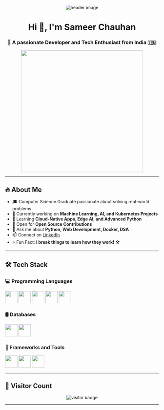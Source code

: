 <!-- HEADER IMAGE -->
<p align="center">
  <img src="https://i.postimg.cc/7Y1sHbTd/tech-banner.gif" alt="header image" />
</p>

<h1 align="center">Hi 👋, I'm Sameer Chauhan</h1>
<h3 align="center">🚀 A passionate Developer and Tech Enthusiast from India 🇮🇳</h3>

<!-- PROGRAMMER GIF -->
<p align="center">
  <img src="https://i.pinimg.com/originals/17/c7/69/17c7692c0b1bdb2c328c0c8d0a1e6993.gif" width="400px"/>
</p>

---

## 🔥 About Me

- 🎓 Computer Science Graduate passionate about solving real-world problems
- 🔭 Currently working on **Machine Learning, AI, and Kubernetes Projects**
- 🌱 Learning **Cloud-Native Apps, Edge AI, and Advanced Python**
- 👯 Open for **Open Source Contributions**
- 💬 Ask me about **Python, Web Development, Docker, DSA**
- 📫 Connect on [LinkedIn](https://www.linkedin.com/in/sameer-chauhan-363298269/)
- ⚡ Fun Fact: **I break things to learn how they work!** 🛠️

---

## 🛠️ Tech Stack

### 💻 Programming Languages
<p align="left">
  <img src="https://cdn.jsdelivr.net/gh/devicons/devicon/icons/python/python-original.svg" width="40" height="40"/> 
  <img src="https://cdn.jsdelivr.net/gh/devicons/devicon/icons/cplusplus/cplusplus-original.svg" width="40" height="40"/>
  <img src="https://cdn.jsdelivr.net/gh/devicons/devicon/icons/javascript/javascript-original.svg" width="40" height="40"/>
  <img src="https://cdn.jsdelivr.net/gh/devicons/devicon/icons/html5/html5-original.svg" width="40" height="40"/>
  <img src="https://cdn.jsdelivr.net/gh/devicons/devicon/icons/css3/css3-original.svg" width="40" height="40"/>
</p>

### 🛢️ Databases
<p align="left">
  <img src="https://cdn.jsdelivr.net/gh/devicons/devicon/icons/mysql/mysql-original.svg" width="40" height="40"/>
  <img src="https://cdn.jsdelivr.net/gh/devicons/devicon/icons/postgresql/postgresql-original.svg" width="40" height="40"/>
</p>

### 🚀 Frameworks and Tools
<p align="left">
  <img src="https://cdn.jsdelivr.net/gh/devicons/devicon/icons/django/django-plain.svg" width="40" height="40"/>
  <img src="https://cdn.jsdelivr.net/gh/devicons/devicon/icons/docker/docker-original.svg" width="40" height="40"/>
  <img src="https://cdn.jsdelivr.net/gh/devicons/devicon/icons/kubernetes/kubernetes-plain.svg" width="40" height="40"/>
</p>

---

## 👀 Visitor Count

<p align="center">
  <img src="https://komarev.com/ghpvc/?username=Samleer&style=flat-square&color=blue" alt="visitor badge"/>
</p>

---

